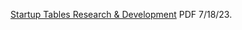 [Startup Tables Research & Development](https://www.chemicalqdevice.com/startup-tables-research-development) PDF 7/18/23.
